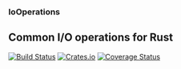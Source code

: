 ### IoOperations
## Common I/O operations for Rust

[![Build Status](https://travis-ci.org/Techern/IoOperations-RS.svg?branch=master)](https://travis-ci.org/Techern/IoOperations-RS)  [![Crates.io](https://img.shields.io/crates/v/io_operations.svg)](https://crates.io/crates/io_operations)
[![Coverage Status](https://coveralls.io/repos/Techern/IoOperations-RS/badge.svg?branch=master&service=github)](https://coveralls.io/github/Techern/IoOperations-RS?branch=master)
